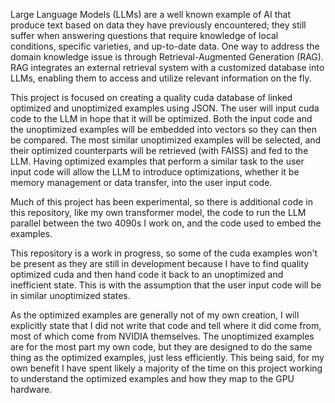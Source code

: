 Large Language Models (LLMs) are a well known example of AI that produce text based on data they have previously encountered; they still suffer when answering questions that 
require knowledge of local conditions, specific varieties, and up-to-date data. One way to address the domain knowledge issue is through Retrieval-Augmented Generation (RAG). 
RAG integrates an external retrieval system with a customized database into LLMs, enabling them to access and utilize relevant information on the fly.

This project is focused on creating a quality cuda database of linked optimized and unoptimized examples using JSON. The user will input cuda code to the LLM in hope that it 
will be optimized. Both the input code and the unoptimized examples will be embedded into vectors so they can then be compared. The most similar unoptimized examples will be 
selected, and their optimized counterparts will be retrieved (with FAISS) and fed to the LLM. Having optimized examples that perform a similar task to the user input code will 
allow the LLM to introduce optimizations, whether it be memory management or data transfer, into the user input code. 

Much of this project has been experimental, so there is additional code in this repository, like my own transformer model, the code to run the LLM parallel between the two 
4090s I work on, and the code used to embed the examples.

This repository is a work in progress, so some of the cuda examples won't be present as they are still in development because I have to find quality optimized cuda and then
hand code it back to an unoptimized and inefficient state. This is with the assumption that the user input code will be in similar unoptimized states.

As the optimized examples are generally not of my own creation, I will explicitly state that I did not write that code and tell where it did come from, most of which come from
NVIDIA themselves. The unoptimized examples are for the most part my own code, but they are designed to do the same thing as the optimized examples, just less efficiently. This being said, for my own benefit I have spent likely a majority of the time on this project working to understand the optimized examples and how they map to the GPU hardware.
